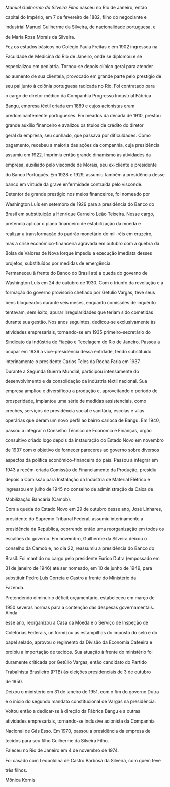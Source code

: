 

*Manuel Guilherme da Silveira Filho* nasceu no Rio de Janeiro, então

capital do Império, em 7 de fevereiro de 1882, filho do negociante e

industrial Manuel Guilherme da Silveira, de nacionalidade portuguesa, e

de Maria Rosa Morais da Silveira.



Fez os estudos básicos no Colégio Paula Freitas e em 1902 ingressou na

Faculdade de Medicina do Rio de Janeiro, onde se diplomou e se

especializou em pediatria. Tornou-se depois clínico geral para atender

ao aumento de sua clientela, provocado em grande parte pelo prestígio de

seu pai junto à colônia portuguesa radicada no Rio. Foi contratado para

o cargo de diretor médico da Companhia Progresso Industrial Fábrica

Bangu, empresa têxtil criada em 1889 e cujos acionistas eram

predominantemente portugueses. Em meados da década de 1910, prestou

grande auxílio financeiro e avalizou os títulos de crédito do diretor

geral da empresa, seu cunhado, que passava por dificuldades. Como

pagamento, recebeu a maioria das ações da companhia, cuja presidência

assumiu em 1922. Imprimiu então grande dinamismo às atividades da

empresa, auxiliado pelo visconde de Morais, seu ex-cliente e presidente

do Banco Português. Em 1928 e 1929, assumiu também a presidência desse

banco em virtude da grave enfermidade contraída pelo visconde.



Detentor de grande prestígio nos meios financeiros, foi nomeado por

Washington Luís em setembro de 1929 para a presidência do Banco do

Brasil em substituição a Henrique Carneiro Leão Teixeira. Nesse cargo,

pretendia aplicar o plano financeiro de estabilização da moeda e

realizar a transformação do padrão monetário do mil-réis em cruzeiro,

mas a crise econômico-financeira agravada em outubro com a quebra da

Bolsa de Valores de Nova Iorque impediu a execução imediata desses

projetos, substituídos por medidas de emergência.



Permaneceu à frente do Banco do Brasil até a queda do governo de

Washington Luís em 24 de outubro de 1930. Com o triunfo da revolução e a

formação do governo provisório chefiado por Getúlio Vargas, teve seus

bens bloqueados durante seis meses, enquanto comissões de inquérito

tentavam, sem êxito, apurar irregularidades que teriam sido cometidas

durante sua gestão. Nos anos seguintes, dedicou-se exclusivamente às

atividades empresariais, tornando-se em 1935 primeiro-secretário do

Sindicato da Indústria de Fiação e Tecelagem do Rio de Janeiro. Passou a

ocupar em 1936 a vice-presidência dessa entidade, tendo substituído

interinamente o presidente Carlos Teles da Rocha Faria em 1937.



Durante a Segunda Guerra Mundial, participou intensamente do

desenvolvimento e da consolidação da indústria têxtil nacional. Sua

empresa ampliou e diversificou a produção e, aproveitando o período de

prosperidade, implantou uma série de medidas assistenciais, como

creches, serviços de previdência social e sanitária, escolas e vilas

operárias que deram um novo perfil ao bairro carioca de Bangu. Em 1940,

passou a integrar o Conselho Técnico de Economia e Finanças, órgão

consultivo criado logo depois da instauração do Estado Novo em novembro

de 1937 com o objetivo de fornecer pareceres ao governo sobre diversos

aspectos da política econômico-financeira do país. Passou a integrar em

1943 a recém-criada Comissão de Financiamento da Produção, presidiu

depois a Comissão para Instalação da Indústria de Material Elétrico e

ingressou em julho de 1945 no conselho de administração da Caixa de

Mobilização Bancária (Camob).



Com a queda do Estado Novo em 29 de outubro desse ano, José Linhares,

presidente do Supremo Tribunal Federal, assumiu interinamente a

presidência da República, ocorrendo então uma reorganização em todos os

escalões do governo. Em novembro, Guilherme da Silveira deixou o

conselho da Camob e, no dia 22, reassumiu a presidência do Banco do

Brasil. Foi mantido no cargo pelo presidente Eurico Dutra (empossado em

31 de janeiro de 1946) até ser nomeado, em 10 de junho de 1949, para

substituir Pedro Luís Correia e Castro à frente do Ministério da

Fazenda.



Pretendendo diminuir o déficit orçamentário, estabeleceu em março de

1950 severas normas para a contenção das despesas governamentais. Ainda

esse ano, reorganizou a Casa da Moeda e o Serviço de Inspeção de

Coletorias Federais, uniformizou as estampilhas do imposto do selo e do

papel selado, aprovou o regimento da Divisão da Economia Cafeeira e

proibiu a importação de tecidos. Sua atuação à frente do ministério foi

duramente criticada por Getúlio Vargas, então candidato do Partido

Trabalhista Brasileiro (PTB) às eleições presidenciais de 3 de outubro

de 1950.



Deixou o ministério em 31 de janeiro de 1951, com o fim do governo Dutra

e o início do segundo mandato constitucional de Vargas na presidência.

Voltou então a dedicar-se à direção da Fábrica Bangu e a outras

atividades empresariais, tornando-se inclusive acionista da Companhia

Nacional de Gás Esso. Em 1970, passou a presidência da empresa de

tecidos para seu filho Guilherme da Silveira Filho.



Faleceu no Rio de Janeiro em 4 de novembro de 1974.



Foi casado com Leopoldina de Castro Barbosa da Silveira, com quem teve

três filhos.



Mônica Kornis



